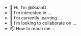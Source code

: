 - 👋 Hi, I’m @iSaaaD
- 👀 I’m interested in ...
- 🌱 I’m currently learning ...
- 💞️ I’m looking to collaborate on ...
- 📫 How to reach me ...

<!---
iSaaaD/iSaaaD is a ✨ special ✨ repository because its `README.md` (this file) appears on your GitHub profile.
You can click the Preview link to take a look at your changes.
--->
